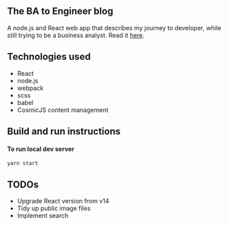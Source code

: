 ## The BA to Engineer blog

A node.js and React web app that describes my journey to developer, while still trying to be a business analyst.
Read it [here](http://blog.matttea.com).


## Technologies used

- React
- node.js
- webpack
- scss
- babel
- CosmicJS content management


## Build and run instructions

#### To run local dev server
```
yarn start
```


## TODOs

- Upgrade React version from v14 
- Tidy up public image files
- Implement search
